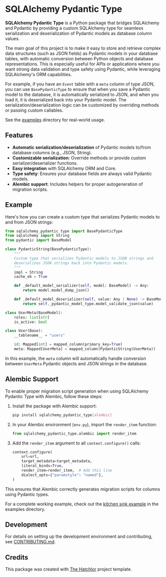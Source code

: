 # SQLAlchemy Pydantic Type

**SQLAlchemy Pydantic Type** is a Python package that bridges SQLAlchemy and Pydantic by providing a custom SQLAlchemy type for seamless serialization and deserialization of Pydantic models as database column values.

The main goal of this project is to make it easy to store and retrieve complex data structures (such as JSON fields) as Pydantic models in your database tables, with automatic conversion between Python objects and database representations. This is especially useful for APIs or applications where you want strong data validation and type safety using Pydantic, while leveraging SQLAlchemy's ORM capabilities.

For example, if you have an `Event` table with a `meta` column of type JSON, you can use `BasePydanticType` to ensure that when you save a Pydantic model to the database, it is automatically serialized to JSON, and when you load it, it is deserialized back into your Pydantic model. The serialization/deserialization logic can be customized by overriding methods or passing custom callables.

See the [examples](examples/) directory for real-world usage.

## Features

- **Automatic serialization/deserialization** of Pydantic models to/from database columns (e.g., JSON, String).
- **Customizable serialization**: Override methods or provide custom serializer/deserializer functions.
- **Easy integration** with SQLAlchemy ORM and Core.
- **Type safety**: Ensures your database fields are always valid Pydantic models.
- **Alembic support**: Includes helpers for proper autogeneration of migration scripts.

## Example

Here's how you can create a custom type that serializes Pydantic models to and from JSON strings:

```python
from sqlalchemy_pydantic_type import BasePydanticType
from sqlalchemy import String
from pydantic import BaseModel

class PydanticString(BasePydanticType):
    """
    Custom type that serializes Pydantic models to JSON strings and
    deserializes JSON strings back into Pydantic models.
    """
    impl = String
    cache_ok = True

    def _default_model_serializer(self, model: BaseModel) -> Any:
        return model.model_dump_json()

    def _default_model_deserializer(self, value: Any | None) -> BaseModel:
        return self._pydantic_model_type.model_validate_json(value)

class UserMeta(BaseModel):
    roles: list[str]
    is_active: bool

class User(Base):
    __tablename__ = "users"

    id: Mapped[int] = mapped_column(primary_key=True)
    meta: Mapped[UserMeta] = mapped_column(PydanticString(UserMeta))
```

In this example, the `meta` column will automatically handle conversion between `UserMeta` Pydantic objects and JSON strings in the database.

## Alembic Support

To enable proper migration script generation when using SQLAlchemy Pydantic Type with Alembic, follow these steps:

1. Install the package with Alembic support:
    ```bash
    pip install sqlalchemy_pydantic_type[alembic]
    ```

2. In your Alembic environment (`env.py`), import the `render_item` function:
    ```python
    from sqlalchemy_pydantic_type.alembic import render_item
    ```

3. Add the `render_item` argument to all `context.configure()` calls:
    ```python
    context.configure(
        url=url,
        target_metadata=target_metadata,
        literal_binds=True,
        render_item=render_item,  # Add this line
        dialect_opts={"paramstyle": "named"},
    )
    ```

This ensures that Alembic correctly generates migration scripts for columns using Pydantic types.

For a complete working example, check out the [kitchen sink example](examples/kitchen_sink) in the examples directory.

## Development

For details on setting up the development environment and contributing, see [CONTRIBUTING.md](CONTRIBUTING.md).

## Credits

This package was created with [The Hatchlor] project template.

[The Hatchlor]: https://github.com/bartosz121/the-hatchlor
[hatch]: https://hatch.pypa.io/
